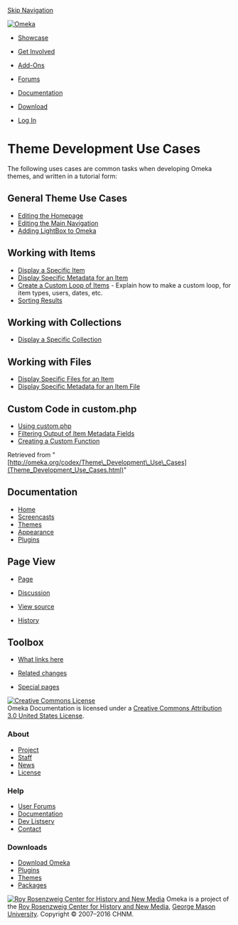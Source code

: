 <div id="wrap">

[Skip Navigation](Theme_Development_Use_Cases.html#content)
<div id="header">

<div class="padding">

<span
id="logo">[![Omeka](http://omeka.org/ui/i/logo-horizontal-288px.gif)](../index.html)</span>
<div id="search-form">

</div>

-   <div id="nav-showcase">

    </div>

    [Showcase](../showcase.1.html)
-   <div id="nav-involved">

    </div>

    [Get Involved](../index.html%3Fp=124.html)
-   <div id="nav-addons">

    </div>

    [Add-Ons](../add-ons.1.html)
-   <div id="nav-forums">

    </div>

    [Forums](../forums/topic/mysqli-stmt.bind-result.html)
-   <div id="nav-documentation">

    </div>

    [Documentation](http://omeka.org/codex/)
-   <div id="nav-download">

    </div>

    [Download](../download.1.html)

</div>

</div>

<div id="content">

<div class="padding">

<div id="user-meta">

-   <div id="pt-login">

    </div>

    [Log
    In](http://omeka.org/c/index.php?title=Special:UserLogin&returnto=Theme%20Development%20Use%20Cases)

</div>

Theme Development Use Cases
===========================

<div id="primary">

The following uses cases are common tasks when developing Omeka themes,
and written in a tutorial form:

<span id="General_Theme_Use_Cases" class="mw-headline"> General Theme Use Cases </span>
---------------------------------------------------------------------------------------

-   [Editing the
    Homepage](Editing_the_Homepage.html "Editing the Homepage")
-   [Editing the Main
    Navigation](Editing_the_Main_Navigation.html "Editing the Main Navigation")
-   [Adding LightBox to
    Omeka](Adding_LightBox_to_Omeka.html "Adding LightBox to Omeka")

<span id="Working_with_Items" class="mw-headline"> Working with Items </span>
-----------------------------------------------------------------------------

-   [Display a Specific
    Item](Display_a_Specific_Item.html "Display a Specific Item")
-   [Display Specific Metadata for an
    Item](Display_Specific_Metadata_for_an_Item.html "Display Specific Metadata for an Item")
-   [Create a Custom Loop of
    Items](http://omeka.org/codex/Create_a_Custom_Loop_of_Items "Create a Custom Loop of Items") -
    Explain how to make a custom loop, for item types, users,
    dates, etc.
-   [Sorting Results](Sorting_Results.html "Sorting Results")

<span id="Working_with_Collections" class="mw-headline"> Working with Collections </span>
-----------------------------------------------------------------------------------------

-   [Display a Specific
    Collection](Display_a_Specific_Collection.html "Display a Specific Collection")

<span id="Working_with_Files" class="mw-headline"> Working with Files </span>
-----------------------------------------------------------------------------

-   [Display Specific Files for an
    Item](Display_Specific_Files_for_an_Item.html "Display Specific Files for an Item")
-   [Display Specific Metadata for an Item
    File](Display_Specific_Metadata_for_an_Item_File.html "Display Specific Metadata for an Item File")

<span id="Custom_Code_in_custom.php" class="mw-headline"> Custom Code in custom.php </span>
-------------------------------------------------------------------------------------------

-   [Using
    custom.php](http://omeka.org/c/index.php?title=Using_custom.php&action=edit&redlink=1 "Using custom.php (page does not exist)")
-   [Filtering Output of Item Metadata
    Fields](http://omeka.org/c/index.php?title=Filtering_Output_of_Item_Metadata_Fields&action=edit&redlink=1 "Filtering Output of Item Metadata Fields (page does not exist)")
-   [Creating a Custom
    Function](http://omeka.org/c/index.php?title=Creating_a_Custom_Function&action=edit&redlink=1 "Creating a Custom Function (page does not exist)")

<div class="printfooter">

Retrieved from
"[http://omeka.org/codex/Theme\_Development\_Use\_Cases](Theme_Development_Use_Cases.html)"

</div>

<div id="catlinks" class="catlinks catlinks-allhidden">

</div>

</div>

<div id="secondary">

<div class="portlet">

Documentation
-------------

-   [Home](http://omeka.org/codex/)
-   [Screencasts](http://omeka.org/codex/Screencasts)
-   [Themes](http://omeka.org/codex/Managing_Themes_2.0)
-   [Appearance](http://omeka.org/codex/Managing_Appearance_2.0)
-   [Plugins](http://omeka.org/codex/Plugins2.0)

</div>

<div class="portlet">

Page View
---------

-   <div id="nav-page">

    </div>

    [Page](Theme_Development_Use_Cases.html)
-   <div id="nav-discussion">

    </div>

    [Discussion](http://omeka.org/c/index.php?title=Talk:Theme_Development_Use_Cases&action=edit&redlink=1)
-   <div id="nav-view_source">

    </div>

    [View
    source](http://omeka.org/c/index.php?title=Theme_Development_Use_Cases&action=edit)
-   <div id="nav-history">

    </div>

    [History](http://omeka.org/c/index.php?title=Theme_Development_Use_Cases&action=history)

</div>

<div id="wiki-toolbox" class="portlet">

Toolbox
-------

-   <div id="t-whatlinkshere">

    </div>

    [What links
    here](Special:WhatLinksHere/Theme_Development_Use_Cases.html)
-   <div id="t-recentchangeslinked">

    </div>

    [Related
    changes](Special:RecentChangesLinked/Theme_Development_Use_Cases.html)
-   <div id="t-specialpages">

    </div>

    [Special pages](http://omeka.org/codex/Special:SpecialPages)

</div>

[![Creative Commons
License](https://i.creativecommons.org/l/by/3.0/us/88x31.png)](http://creativecommons.org/licenses/by/3.0/us/)\
Omeka Documentation is licensed under a [Creative Commons Attribution
3.0 United States
License](http://creativecommons.org/licenses/by/3.0/us/).

</div>

</div>

</div>

<div id="footer">

<div class="padding">

<div id="sitemap">

<div class="section">

### About

-   [Project](../index.html%3Fp=2.html)
-   [Staff](../index.html%3Fp=3.html)
-   [News](../blog.1.html)
-   [License](http://www.gnu.org/copyleft/gpl.html)

</div>

<div class="section">

### Help

-   [User Forums](../forums/topic/mysqli-stmt.bind-result.html)
-   [Documentation](http://omeka.org/codex/)
-   [Dev Listserv](http://groups.google.com/group/omeka-dev)
-   [Contact](http://omeka.org/contact/)

</div>

<div class="section">

### Downloads

-   [Download Omeka](../download.1.html)
-   [Plugins](../plugins.html)
-   [Themes](../download/themes/index.html)
-   [Packages](../index.html%3Fp=222.html)

</div>

</div>

<div id="chnm-meta">

<span id="chnm-logo">[![Roy Rosenzweig Center for History and New
Media](http://omeka.org/ui/i/rrchnm-logo-regular.gif)](http://chnm.gmu.edu)</span>
Omeka is a project of the [Roy Rosenzweig Center for History and New
Media](http://chnm.gmu.edu), [George Mason
University](http://www.gmu.edu). Copyright © 2007–2016 CHNM.

</div>

</div>

</div>

</div>
